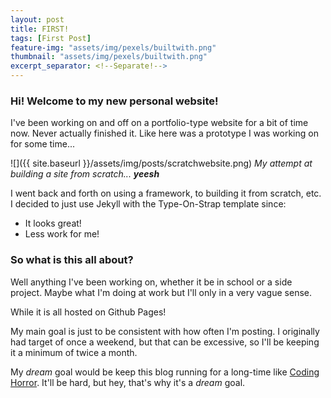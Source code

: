 ```yaml
---
layout: post
title: FIRST!
tags: [First Post]
feature-img: "assets/img/pexels/builtwith.png"
thumbnail: "assets/img/pexels/builtwith.png"
excerpt_separator: <!--Separate!-->
---
```


### Hi! Welcome to my new personal website! 

I've been working on and off on a portfolio-type website for a bit of time now. Never actually finished it. Like here was a prototype I was working on for some time...

<!--Separate!-->

![]({{ site.baseurl }}/assets/img/posts/scratchwebsite.png)
*My attempt at building a site from scratch... <strong>yeesh</strong>*

I went back and forth on using a framework, to building it from scratch, etc. I decided to just use Jekyll with the Type-On-Strap template since:
<ul>
<li>It looks great!</li>
<li>Less work for me!</li>
</ul>

### So what is this all about?

Well anything I've been working on, whether it be in school or a side project. Maybe what I'm doing at work but I'll only in a very vague sense.

While it is all hosted on Github Pages!

My main goal is just to be consistent with how often I'm posting. I originally had target of once a weekend, but that can be excessive, so I'll be keeping it a minimum of twice a month.

My *dream* goal would be keep this blog running for a long-time like <a href = "https://blog.codinghorror.com/">Coding Horror</a>. It'll be hard, but hey, that's why it's a *dream* goal.